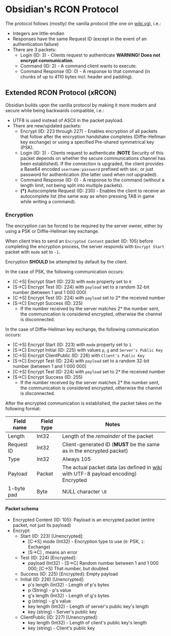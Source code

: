 # Obsidian's RCON Protocol

The protocol follows (mostly) the vanilla protocol (the one on [wiki.vg](https://wiki.vg/RCON)), i.e.:
- Integers are little-endian
- Responses have the same Request ID (except in the event of an authentication failure)
- There are 3 packets:
    - Login (ID: 3) - Clients request to authenticate **WARNING! Does not encrypt communication**.
    - Command (ID: 2) - A command client wants to execute.
    - Command Response (ID: 0) - A response to that command (in chunks of up to 4110 bytes incl. header and padding).


## Extended RCON Protocol (xRCON)

Obsidian builds upon the vanilla protocol by making it more modern and secure while being backwards compatible, i.e.:
- UTF8 is used instead of ASCII in the packet payload.
- There are new/updated packets:
  - Encrypt (ID: 223 through 227) - Enables encryption of all packets that follow after the encryption handshake completes (Diffie-Hellman key exchange) or using a specified Pre-shared symmetrical key (PSK).
  - Login (ID: 3) - Clients request to authenticate (**NOTE** Security of this packet depends on whether the secure communications channel has been established). If the connection is upgraded, the client provides a Base64 encoded `username:password` prefixed with `b64:` or just password for authentication (the latter used when not upgraded).
  - Command Response (ID: 0) - A response to the command (without a length limit, not being split into multiple packets).
  - **(*)** Autocomplete Request (ID: 230) - Enables the client to receive an autocomplete list (the same way as when pressing TAB in game while writing a command).

### Encryption

The encryption can be forced to be required by the server owner, either by using a PSK or Diffie-Hellman key exchange.

When client tries to send an `Encrypted Content` packet (ID: 105) before completing the encryption process, the server responds with `Encrypt Start` packet with `mode` set to `-1`.

Encryption **SHOULD** be attempted by default by the client.

In the case of PSK, the following communication occurs:
- [C->S] Encrypt Start (ID: 223) with `mode` property set to `0`
- [S->C] Encrypt Test (ID: 224) with `payload` set to a random 32-bit number (between 1 and 1 000 000)
- [C->S] Encrypt Test (ID: 224) with `payload` set to 2* the received number
- [S->C] Encrypt Success (ID: 225)
  - If the number received by the server matches 2* the number sent, the communication is considered encrypted, otherwise the channel is disconnected.

In the case of Diffie-Hellman key exchange, the following communication occurs:
- [C->S] Encrypt Start (ID: 223) with `mode` property set to `1`
- [S->C] Encrypt Initial (ID: 225) with values `p`, `g` and `Server's Public Key`
- [C->S] Encrypt ClientPublic (ID: 226) with `Client's Public Key`
- [S->C] Encrypt Test (ID: 224) with `payload` set to a random 32-bit number (between 1 and 1 000 000)
- [C->S] Encrypt Test (ID: 224) with `payload` set to 2* the received number
- [S->C] Encrypt Success (ID: 255)
  - If the number received by the server matches 2* the number sent, the communication is considered encrypted, otherwise the channel is disconnected.

After the encrypted communication is established, the packet takes on the following format:

| Field name | Field type | Notes                                                                                                                       |
|------------|------------|-----------------------------------------------------------------------------------------------------------------------------|
| Length     | Int32      | Length of the *remainder* of the packet                                                                                     |
| Request ID | Int32      | Client-generated ID (**MUST** be the same as in the encrypted packet)                                                       |
| Type       | Int32      | Always 105                                                                                                                  |
| Payload    | Packet     | The actual packet data (as defined in [wiki](https://wiki.vg/RCON#Packet_Format) with UTF-8 payload encoding)<br/>Encrypted |
| 1-byte pad | Byte       | NULL character `\0`                                                                                                         |


#### Packet schema
- Encrypted Content (ID: 105): Payload is an encrypted packet (entire packet, not just its payload)
- Encrypt:
  - Start (ID: 223) [Unencrypted]:
    - [C->S] mode (Int32) - Encryption type to use (`0`: PSK, `1`: Exchange)
    - [S->C] <empty>, means an error
  - Test (ID: 224) [Encrypted]:
    - payload (Int32) - [S->C] Random number between 1 and 1 000 000; [C->S] That number, but doubled
  - Success (ID: 225) [Encrypted]: Empty payload
  - Initial (ID: 226) [Unencrypted]:
    - p's length (Int32) - Length of p's bytes
    - p (String) - p's value
    - g's length (Int32) - Length of g's bytes
    - g (string) - g's value
    - key length (Int32) - Length of server's public key's length
    - key (string) - Server's public key
  - ClientPublic (ID: 227) [Unencrypted]:
    - key length (Int32) - Length of client's public key's length
    - key (string) - Client's public key
    
